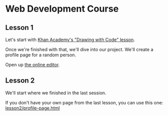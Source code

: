# Web Development Course

## Lesson 1
Let's start with [Khan Academy's "Drawing with Code" lesson].

Once we're finished with that, we'll dive into our project. We'll create a profile page for a random person.

Open up [the online editor].


## Lesson 2
We'll start where we finished in the last session.

If you don't have your own page from the last lesson, you can use this one: [lesson2/profile-page.html]


[Khan Academy's "Drawing with Code" lesson]: https://www.khanacademy.org/computing/hour-of-code/hour-of-drawing-code/v/welcome-hour-of-code
[lesson2/profile-page.html]: ./lesson2/profile-page.html
[the online editor]: https://www.w3schools.com/html/tryit.asp?filename=profile-page